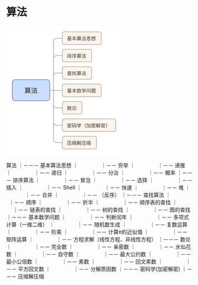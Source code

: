 # 算法

<img src="./算法.png">

算法
｜－－－ 基本算法思想
｜&ensp; &ensp; &ensp; &ensp; &ensp; &ensp;｜－－ 穷举
｜&ensp; &ensp; &ensp; &ensp; &ensp; &ensp;｜－－ 递推
｜&ensp; &ensp; &ensp; &ensp; &ensp; &ensp;｜－－ 递归
｜&ensp; &ensp; &ensp; &ensp; &ensp; &ensp;｜－－ 分治
｜&ensp; &ensp; &ensp; &ensp; &ensp; &ensp;｜－－ 概率
｜－－－ 排序算法
｜&ensp; &ensp; &ensp; &ensp; &ensp; &ensp;｜－－ 冒泡
｜&ensp; &ensp; &ensp; &ensp; &ensp; &ensp;｜－－ 选择
｜&ensp; &ensp; &ensp; &ensp; &ensp; &ensp;｜－－ 插入
｜&ensp; &ensp; &ensp; &ensp; &ensp; &ensp;｜－－ Shell
｜&ensp; &ensp; &ensp; &ensp; &ensp; &ensp;｜－－ 快速
｜&ensp; &ensp; &ensp; &ensp; &ensp; &ensp;｜－－ 堆
｜&ensp; &ensp; &ensp; &ensp; &ensp; &ensp;｜－－ 合并
｜&ensp; &ensp; &ensp; &ensp; &ensp; &ensp;｜－－ （反序）
｜－－－ 查找算法
｜&ensp; &ensp; &ensp; &ensp; &ensp; &ensp;｜－－ 顺序
｜&ensp; &ensp; &ensp; &ensp; &ensp; &ensp;｜－－ 折半
｜&ensp; &ensp; &ensp; &ensp; &ensp; &ensp;｜－－ 顺序表的查找
｜&ensp; &ensp; &ensp; &ensp; &ensp; &ensp;｜－－ 链表的查找
｜&ensp; &ensp; &ensp; &ensp; &ensp; &ensp;｜－－ 树的查找
｜&ensp; &ensp; &ensp; &ensp; &ensp; &ensp;｜－－ 图的查找
｜－－－ 基本数学问题
｜&ensp; &ensp; &ensp; &ensp; &ensp; &ensp;｜－－ 判断闰年
｜&ensp; &ensp; &ensp; &ensp; &ensp; &ensp;｜－－ 多项式计算（一维二维）
｜&ensp; &ensp; &ensp; &ensp; &ensp; &ensp;｜－－ 随机数生成
｜&ensp; &ensp; &ensp; &ensp; &ensp; &ensp;｜－－ 复数运算
｜&ensp; &ensp; &ensp; &ensp; &ensp; &ensp;｜－－ 阶乘
｜&ensp; &ensp; &ensp; &ensp; &ensp; &ensp;｜－－ 计算π的近似值
｜&ensp; &ensp; &ensp; &ensp; &ensp; &ensp;｜－－ 矩阵运算
｜&ensp; &ensp; &ensp; &ensp; &ensp; &ensp;｜－－ 方程求解（线性方程、非线性方程）
｜－－－ 数论
｜&ensp; &ensp; &ensp; &ensp; &ensp; &ensp;｜－－ 完全数
｜&ensp; &ensp; &ensp; &ensp; &ensp; &ensp;｜－－ 亲密数
｜&ensp; &ensp; &ensp; &ensp; &ensp; &ensp;｜－－ 水仙花数
｜&ensp; &ensp; &ensp; &ensp; &ensp; &ensp;｜－－ 自守数
｜&ensp; &ensp; &ensp; &ensp; &ensp; &ensp;｜－－ 最大公约数
｜&ensp; &ensp; &ensp; &ensp; &ensp; &ensp;｜－－ 最小公倍数
｜&ensp; &ensp; &ensp; &ensp; &ensp; &ensp;｜－－ 素数
｜&ensp; &ensp; &ensp; &ensp; &ensp; &ensp;｜－－ 回文素数
｜&ensp; &ensp; &ensp; &ensp; &ensp; &ensp;｜－－ 平方回文数
｜&ensp; &ensp; &ensp; &ensp; &ensp; &ensp;｜－－ 分解质因数
｜－－－ 密码学(加密解密)
｜－－－ 压缩解压缩
